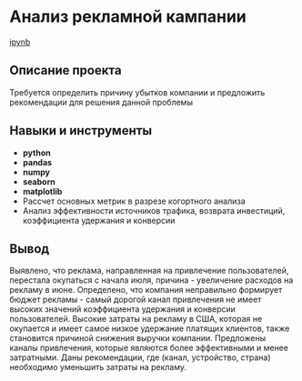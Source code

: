 # Анализ рекламной кампании

[ipynb](https://github.com/VellStef/Portfolio/blob/c6bfc407f993a130ae822a056bcab6e786f911ef/Advertising%20research/%D0%98%D1%81%D1%81%D0%BB%D0%B5%D0%B4%D0%BE%D0%B2%D0%B0%D0%BD%D0%B8%D0%B5%20%D1%80%D0%B5%D0%BA%D0%BB%D0%B0%D0%BC%D0%BD%D0%BE%D0%B8%CC%86%20%D0%BA%D0%B0%D0%BC%D0%BF%D0%B0%D0%BD%D0%B8%D0%B8.ipynb)

## Описание проекта

Требуется определить причину убытков компании и предложить рекомендации для решения данной проблемы



## Навыки и инструменты

- **python**
- **pandas**
- **numpy**
- **seaborn**
- **matplotlib**
- Рассчет основных метрик в разрезе когортного анализа
- Анализ эффективности источников трафика, возврата инвестиций, коэффициента удержания и конверсии


## Вывод

Выявлено, что реклама, направленная на привлечение пользователей, перестала окупаться с начала июля, причина - увеличение расходов на рекламу в июне. Определено, что компания неправильно формирует бюджет рекламы - самый дорогой канал привлечения не имеет высоких значений коэффициента удержания и конверсии пользователей. Высокие затраты на рекламу в США, которая не окупается и имеет самое низкое удержание платящих клиентов, также становится причиной снижения выручки компании. Предложены каналы привлечения, которые являются более эффективными и менее затратными. Даны рекомендации, где (канал, устройство, страна) необходимо уменьшить затраты на рекламу.
